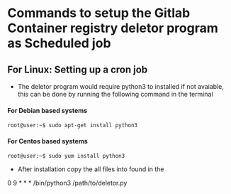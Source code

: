 # Commands to setup the Gitlab Container registry deletor program as Scheduled job

## For Linux: Setting up a cron job
 
 - The deletor program would require python3 to installed if not avaiable, this can be done by running the following command in the terminal

#### For Debian based systems
 ```console 
 root@user:~$ sudo apt-get install python3
 ```

#### For Centos based systems 
```console 
root@user:~$ sudo yum install python3
```
- After installation copy the all files into found in the 

 0 9 * * * /bin/python3 /path/to/deletor.py